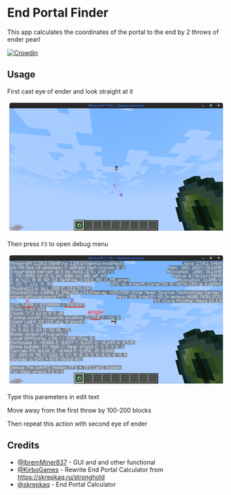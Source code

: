# End Portal Finder

This app calculates the coordinates of the portal to the end by 2 throws of ender pearl

[![Crowdin](https://badges.crowdin.net/end-portal-finder/localized.svg)](https://crowdin.com/project/end-portal-finder)

## Usage

First cast eye of ender and look straight at it

![throw_0](img/throw_0.png) 

Then press `F3` to open debug menu

![throw_1](img/throw_1.png)

Type this parameters in edit text

Move away from the first throw by 100-200 blocks

Then repeat this action with second eye of ender

## Credits

* [@IbremMiner837][IbremMiner837] - GUI and and other functional
* [@KirboGames][KirboGames] - Rewrite End Portal Calculator from https://skrepkaq.ru/stronghold
* [@skrepkaq][skrepkaq] - End Portal Calculator

[IbremMiner837]: https://github.com/IbremMiner837
[KirboGames]: https://github.com/KirboGames
[skrepkaq]: https://github.com/skrepkaq

